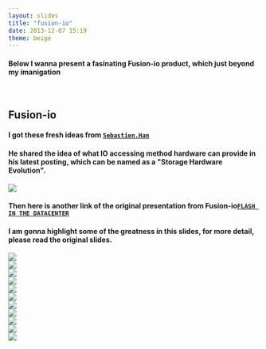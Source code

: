 ```yaml
---
layout: slides
title: "fusion-io"
date: 2013-12-07 15:19
theme: beige
---
```

<div class="reveal">
    <div class="slides">
        <section>
		<h4>Below I wanna present a fasinating Fusion-io product, which just beyond my imanigation</h4>
		<br>
		<h1>Fusion-io</h1>
	</section>
        <section>
        	<h4>I got these fresh ideas from <code><a href="http://sebastien-han.fr/blog" target="_blank">Sebastien.Han</a></code></h4>
		<h4>He shared the idea of what IO accessing method hardware can provide in his latest posting, which can be named as a "Storage Hardware Evolution".</h4>
		<img src="{{ root_url }}/images/Fusion-io/1.png"/>
	</section>
	<section>
		<h4>Then here is another link of the original presentation from Fusion-io<code><a href="http://www.pdsw.org/pdsw13/slides/talagala-Flash_datacenter-pdsw13.pdf" target="_blank">FLASH IN THE DATACENTER</a></code></h4>
		<h4>I am gonna highlight some of the greatness in this slides, for more detail, please read the original slides.</h4>
	</section>
	<section>
		<img src="{{ root_url }}/images/Fusion-io/2.png"/>
	</section>
	<section>
		<img src="{{ root_url }}/images/Fusion-io/3.png"/>
	</section>
	<section>
		<img src="{{ root_url }}/images/Fusion-io/4.png"/>
	</section>
	<section>
		<img src="{{ root_url }}/images/Fusion-io/5.png"/>
	</section>
	<section>
		<img src="{{ root_url }}/images/Fusion-io/6.png"/>
	</section>
	<section>
		<img src="{{ root_url }}/images/Fusion-io/7.png"/>
	</section>
	<section>
		<img src="{{ root_url }}/images/Fusion-io/8.png"/>
	</section>
	<section>
		<img src="{{ root_url }}/images/Fusion-io/9.png"/>
	</section>
	<section>
		<img src="{{ root_url }}/images/Fusion-io/10.png"/>
	</section>
	<section>
		<img src="{{ root_url }}/images/Fusion-io/11.png"/>
	</section>
	<section>
		<img src="{{ root_url }}/images/Fusion-io/12.png"/>
	</section>
    </div>
</div>
